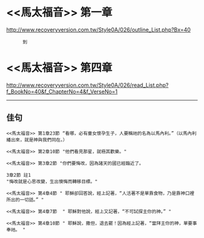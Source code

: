 # <<馬太福音>> 第一章
<http://www.recoveryversion.com.tw/Style0A/026/outline_List.php?Bx=40>

          到
          
# <<馬太福音>> 第四章
<http://www.recoveryversion.com.tw/Style0A/026/read_List.php?f_BookNo=40&f_ChapterNo=4&f_VerseNo=1>

***
## 佳句
```
<<馬太福音>> 第1章23節 “看哪，必有童女懷孕生子，人要稱祂的名為以馬內利。”（以馬內利繙出來，就是神與我們同在。）
```

```
<<馬太福音>> 第2章10節 "他們看見那星，就極其歡樂。"
```

```
<<馬太福音>> 第3章2節 "你們要悔改，因為諸天的國已經臨近了。

3章2節 註1
"悔改就是心思改變，生出懊悔而轉移目標。"
```

```
<<馬太福音>> 第4章4節 " 耶穌卻回答說，經上記著，“人活著不是單靠食物，乃是靠神口裡所出的一切話。” "
```

```
<<馬太福音>> 第4章7節  " 耶穌對他說，經上又記著，“不可試探主你的神。” "
```

```
<<馬太福音>> 第4章10節 " 耶穌說，撒但，退去罷！因為經上記著，“當拜主你的神，單要事奉祂。 " 
```
